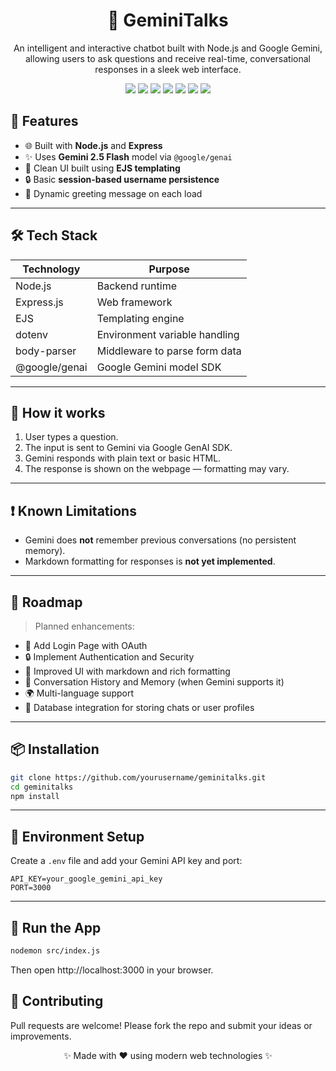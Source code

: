 <h1 align="center">🚀 GeminiTalks</h1>

<p align="center">
An intelligent and interactive chatbot built with Node.js and Google Gemini, allowing users to ask questions and receive real-time, conversational responses in a sleek web interface.
</p>

<p align="center">
  <img src="https://img.shields.io/badge/Node.js-339933?style=for-the-badge&logo=nodedotjs&logoColor=white" />
  <img src="https://img.shields.io/badge/Express.js-000000?style=for-the-badge&logo=express&logoColor=white" />
  <img src="https://img.shields.io/badge/EJS-ffc500?style=for-the-badge&logo=javascript&logoColor=black" />
  <img src="https://img.shields.io/badge/Google%20Gemini-4285F4?style=for-the-badge&logo=google&logoColor=white" />
  <img src="https://img.shields.io/badge/JavaScript-F7DF1E?style=for-the-badge&logo=javascript&logoColor=black" />
  <img src="https://img.shields.io/badge/CSS3-1572B6?style=for-the-badge&logo=css3&logoColor=white" />
  <img src="https://img.shields.io/badge/HTML5-E34F26?style=for-the-badge&logo=html5&logoColor=white" />
</p>

## 🚀 Features

- 🌐 Built with **Node.js** and **Express**
- ✨ Uses **Gemini 2.5 Flash** model via `@google/genai`
- 🎨 Clean UI built using **EJS templating**
- 🔒 Basic **session-based username persistence**
- 🎲 Dynamic greeting message on each load

---

## 🛠️ Tech Stack

| Technology     | Purpose                        |
|----------------|--------------------------------|
| Node.js        | Backend runtime                |
| Express.js     | Web framework                  |
| EJS            | Templating engine              |
| dotenv         | Environment variable handling  |
| body-parser    | Middleware to parse form data  |
| @google/genai  | Google Gemini model SDK        |

---

## 🧠 How it works

1. User types a question.
2. The input is sent to Gemini via Google GenAI SDK.
3. Gemini responds with plain text or basic HTML.
4. The response is shown on the webpage — formatting may vary.

---

## ❗ Known Limitations

- Gemini does **not** remember previous conversations (no persistent memory).
- Markdown formatting for responses is **not yet implemented**.

---

## 🧭 Roadmap

> Planned enhancements:

- 🔐 Add Login Page with OAuth  
- 🔒 Implement Authentication and Security  
- 🎨 Improved UI with markdown and rich formatting  
- 📜 Conversation History and Memory (when Gemini supports it)  
- 🌍 Multi-language support  
- 💾 Database integration for storing chats or user profiles  

---

## 📦 Installation

```bash
git clone https://github.com/yourusername/geminitalks.git
cd geminitalks
npm install
```

---

## 🔑 Environment Setup

Create a `.env` file and add your Gemini API key and port:

```env
API_KEY=your_google_gemini_api_key
PORT=3000
```
---

## 🧪 Run the App

```bash
nodemon src/index.js
```

Then open http://localhost:3000 in your browser.

## 🤝 Contributing

Pull requests are welcome! Please fork the repo and submit your ideas or improvements.

<p align="center">
  ✨ Made with ❤️ using modern web technologies ✨
</p>

